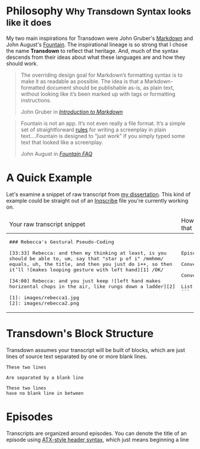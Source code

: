 <h1 class="page-header">Philosophy <small>Why Transdown Syntax looks like it does</small></h1>

My two main inspirations for Transdown were John Gruber's [Markdown][1] and John August's [Fountain][2]. The inspirational lineage is so strong that I chose the name **Transdown** to reflect that heritage. And, much of the syntax descends from their ideas about what these languages are and how they should work.

> The overriding design goal for Markdown’s formatting syntax is to make it as readable as possible. The idea is that a Markdown-formatted document should be publishable as-is, as plain text, without looking like it’s been marked up with tags or formatting instructions. <footer>John Gruber in <a href="http://daringfireball.net/projects/markdown/"><cite title="Introduction to Markdown">Introduction to Markdown</cite></a></footer>

<blockquote><p>Fountain is not an app. It’s not even really a file format. It’s a simple set of straightforward <a href="http://fountain.io/syntax">rules</a> for writing a screenplay in plain text….Fountain is designed to “just work” if you simply typed some text that looked like a screenplay.</p><footer>John August in <a href="http://fountain.io/faq"><cite title="Fountain FAQ">Fountain FAQ</cite></a></footer></blockquote>

<h1 class="page-header">A Quick Example</h1>

Let's examine a snippet of raw transcript from [my dissertation][5]. This kind of example could be straight out of an [Inqscribe][4] file you're currently working on.

<table class="table table-hover"><thead><tr><td>Your raw transcript snippet</td><td>How Transdown interprets that snippet</td></tr></thead><tbody><tr><td>

<pre>
### Rebecca's Gestural Pseudo-Coding

[33:33] Rebecca: and then my thinking at least, is you
should be able to, um, say that "star p of i" /mmhmm/
equals, uh, the title, and then you just do i++, so then
it’ll ![makes looping gesture with left hand][1] /OK/

[34:00] Rebecca: and you just keep ![left hand makes
horizontal chops in the air, like rungs down a ladder][2]

[1]: images/rebecca1.jpg 
[2]: images/rebecca2.png
</pre></td><td>
<pre>
Episode Title

Conversational Turn

Conversational Turn

List of References to Media
```</pre></td></tr></tbody></table>

<h1 class="page-header">Transdown's Block Structure</h1>

Transdown assumes your transcript will be built of blocks, which are just lines of source text separated by one or more blank lines.

```
These two lines

Are separated by a blank line
```

```
These two lines
have no blank line in between
```

<h1 class="page-header">Episodes</h1>

Transcripts are organized around episodes. You can denote the title of an episode using [ATX-style header syntax][3], which just means beginning a line 

[1]: http://daringfireball.net/markdown
[2]: http://fountain.io
[3]: http://spec.commonmark.org/0.17/#atx-headers
[4]: http://www.inqscribe.com/
[5]: http://hdl.handle.net/1903/15177
